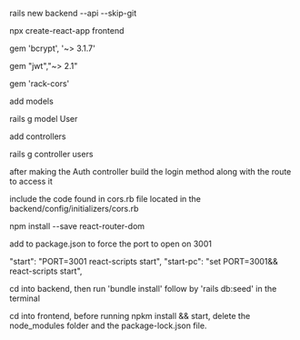 rails new backend --api --skip-git

npx create-react-app frontend

gem 'bcrypt', '~> 3.1.7'

gem "jwt","~> 2.1"        

gem 'rack-cors'

add models

rails g model User

add controllers

rails g controller users

after making the Auth controller build the login method along with the route to access it

include the code found in cors.rb file located in the backend/config/initializers/cors.rb



npm install --save react-router-dom

add to package.json to force the port to open on 3001


"start": "PORT=3001 react-scripts start",
"start-pc": "set PORT=3001&& react-scripts start",


cd into backend, then run 'bundle install' follow by 'rails db:seed' in the terminal

cd into frontend, before running npkm install && start, delete the node_modules folder and the package-lock.json file.
